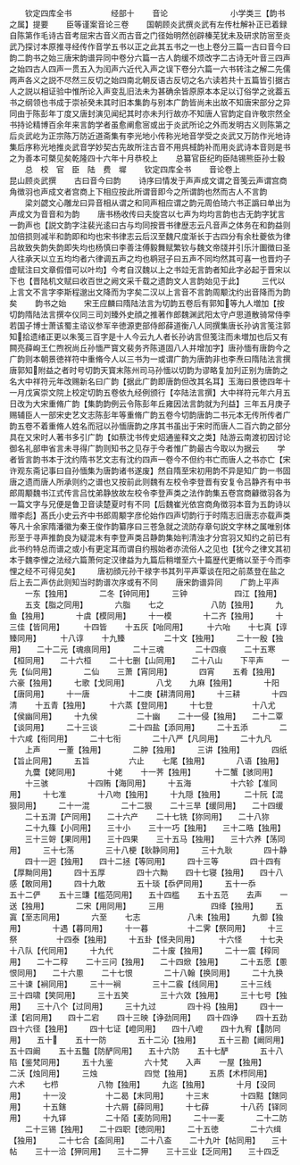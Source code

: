 <!-- { "loadSidebar": true } -->
　　钦定四库全书　　　　　经部十
　　音论　　　　　　　　小学类三【韵书之属】提要
　　臣等谨案音论三卷
　　国朝顾炎武撰炎武有左传杜解补正已着録自陈第作毛诗古音考屈宋古音义而古音之门径始明然创辟榛芜犹未及研求防宻至炎武乃探讨本原推寻经传作音学五书以正之此其五书之一也上卷分三篇一古曰音今曰韵二韵书之始三唐宋韵谱异同中卷分六篇一古人韵缓不烦改字二古诗无叶音三四声之始四古人四声一贯五入为闰声六近代入声之误下卷分六篇一六书转注之解二先儒两声各义之説不尽然三反切之始四南北朝反语古反切之名六读若共十五篇皆引据古人之説以相证验中惟所论入声变乱旧法未为甚确余皆原原本本足以订俗学之讹葢五书之纲领也书成于崇祯癸未其时旧本集韵与别本广韵皆尚未出故不知唐宋部分之异同由于陈彭年丁度又唐封演见闻纪其时亦未刋行故亦不知唐人官韵定自许敬宗然全书持论精博百余年来言韵学者虽愈阐愈宻或出于炎武所论之外而发明古义则陈第之后炎武屹为正宗陈万防近道斋集有李光地小传称光地音学受之炎武又万防作光地诗集后序称光地推炎武音学妙契古先故所注古音不用呉棫韵补而用炎武诗本音则是书之为善本可槩见矣乾隆四十六年十月恭校上
　　总纂官臣纪昀臣陆锡熊臣孙士毅
　　总　校　官　臣　陆　费　墀
　　钦定四库全书
　　音论卷上　　　　　　　昆山顾炎武撰
　　古曰音今曰韵
　　诗序曰情发于声声成文谓之音笺云声谓宫商角徴羽也声成文者宫商上下相应按此所谓音即今之所谓韵也然而古人不言韵
　　梁刘勰文心雕龙曰异音相从谓之和同声相应谓之韵元周伯琦六书正譌曰单出为声成文为音音和为韵
　　唐书杨收传曰夫旋宫以七声为均均言韵也古无韵字犹言一韵声也【説文韵字注裴光逺曰古与均同按晋书律歴志云凡音声之体务在和韵益则加倍损则减半和韵即和均也宋书律志云后汉至魏尺度渐长于古四分有余杜夔依为律吕故致失韵失韵即失均也杨慎曰李善注傅毅舞赋繁钦与魏文帝牋并引乐汁圗徴曰圣人往承天以立五均均者六律调五声之均也鹖冠子曰五声不同均然其可喜一也晋灼子虚赋注曰文章假借可以叶均】今考自汉魏以上之书竝无言韵者知此字必起于晋宋以下也【晋陆机文赋曰收百世之阙文采千载之遗韵文人言韵始见于此】
　　三代以上言文不言字李斯程邈出文降而为字矣二汉以上言音不言韵周颙沈约出音降而为韵矣
　　韵书之始
　　宋王应麟曰隋陆法言为切韵五卷后有郭知等九人増加【按切韵隋陆法言撰夲仪同三司刘臻外史顔之推著作郎魏渊武阳太守卢思道散骑常侍李若国子博士萧该蜀主谘议参军辛徳源吏部侍郎薛道衡八人同撰集唐长孙讷言笺注郭知拾遗绪正更以朱笺三百字是十人今云九人者长孙讷言但笺注而未増加也后又有闗亮薛峋王仁煦祝尚丘孙愐严寳文裴务齐陈道固八人并增加字】唐孙愐有唐韵今之广韵则本朝景徳祥符中重脩今人以三书为一或谓广韵为唐韵非也李焘曰隋陆法言撰唐郭知附益之者时号切韵天寳末陈州司马孙愐以切韵为谬略复加刋正别为唐韵之名大中祥符元年改赐新名曰广韵【据此广韵即唐韵但改其名耳】玉海曰景徳四年十一月戊寅崇文院上校定切韵五卷依九经例颁行【夲陆法言撰】大中祥符元年六月五日改为大宋重脩广韵【集韵韵例云令陈彭年丘雍因法言韵就为刋益】三年五月庚子赐辅臣人一部宋史艺文志陈彭年等重脩广韵五卷今切韵唐韵二书元本无传所传者广韵五卷不着重脩人姓名而冠以孙愐唐韵之序其书虽出于宋时而唐人二百六韵之部分具在又宋时人著书多引广韵【如蔡沈书传史炤通鉴释文之类】陆游云南渡初因讨论御名礼部申省言未寻得广韵则知书之见存于今者惟广韵最古今取以为据云
　　学者皆言韵书本于沈约隋书艺文志有沈约四声一卷今不但约书亡而唐人之书亦亡【宋许观东斋记事曰自孙愐集为唐韵诸书遂废】然自隋至宋初用韵不异是知广韵一书固唐之遗而唐人所承则约之谱也又按前此则魏有左校令李登晋有安复令吕静齐有中书郎周颙魏书江式传言吕忱弟静放故左校令李登声类之法作韵集五卷宫商龣徴羽各为一篇文字与兄便是鲁卫音读楚夏时有不同【后魏崔光依宫商角徴羽本音为五韵诗以赠李彪】髙氏小史云齐中书郎周颙字彦伦始作四声切韵行于时隋志旧唐志亦载声类等凡十余家隋潘徽为秦王俊作韵纂序曰三苍急就之流防存章句説文字林之属唯别体形至于寻声推韵良为疑混末有李登声类吕静韵集始判清浊才分宫羽又知约之前已有此书约特总而谱之或小有更定耳而谓自约剏始者亦流俗人之见也【犹今之律文其初本于魏李悝之法经六篇萧何定汉律益为九篇后稍増至六十篇歴代更脩以至于今而李悝之经不可得见矣】
　　唐初顔元孙干禄字书其列平声覃谈在阳之前蒸登在盐之后上去二声仿此则知当时韵谱次序或有不同
　　唐宋韵谱异同
　　广韵上平声
　　一东【独用】　　　　二冬【钟同用】
　　三钟　　　　　　四江【独用】
　　五支【脂之同用】　　　　六脂
　　七之　　　　　　八防【独用】
　　九鱼【独用】　　　　十虞【模同用】
　　十一模　　　　十二齐【独用】
　　十三佳【皆同用】　　　十四皆
　　十五灰【咍同用】　　　十六咍
　　十七真【谆臻同用】　　　十八谆
　　十九臻　　　　　二十文【独用】
　　二十一殷【独用】　　二十二元【魂痕同用】
　　二十三魂　　　　二十四痕
　　二十五寒【桓同用】　　二十六桓
　　二十七删【山同用】　　二十八山
　　下平声
　　一先【仙同用】　　　　二仙
　　三萧【宵同用】　　　　四宵
　　五肴【独用】　　　　六豪【独用】
　　七歌【戈同用】　　　　八戈
　　九麻【独用】　　　　十阳【唐同用】
　　十一唐　　　　　十二庚【耕清同用】
　　十三耕　　　　十四清
　　十五青【独用】　　　十六蒸【登同用】
　　十七登　　　　　十八尤【侯幽同用】
　　十九侯　　　　　二十幽
　　二十一侵【独用】　　二十二覃【谈同用】
　　二十三谈　　　　二十四盐【添同用】
　　二十五添　　　　二十六咸【衔同用】
　　二十七衔　　　　二十八严【凡同用】
　　二十九凡
　　上声
　　一董【独用】　　　　二肿【独用】
　　三讲【独用】　　　　四纸【旨止同用】
　　五旨　　　　　六止
　　七尾【独用】　　　　八语【独用】
　　九麌【姥同用】　　　　十姥
　　十一荠【独用】　　　十二蟹【骇同用】
　　十三骇　　　　　十四贿【海同用】
　　十五海　　　　　十六轸【准同用】
　　十七准　　　　十八吻【独用】
　　十九隠【独用】　　　二十阮【混狠同用】
　　二十一混　　　　二十二狠
　　二十三旱【缓同用】　　二十四缓
　　二十五潸【产同用】　　二十六产
　　二十七铣【狝同用】　　二十八狝
　　二十九篠【小同用】　　三十小
　　三十一巧【独用】　　三十二晧【独用】
　　三十三哿【果同用】　　三十四果
　　三十五马【独用】　　三十六养【荡同用】
　　三十七荡　　　　三十八梗【耿静同用】
　　三十九耿　　　　四十静
　　四十一迥【独用】　　四十二拯【等同用】
　　四十三等　　　　四十四有【厚黝同用】
　　四十五厚　　　　四十六黝
　　四十七寝【独用】　　四十八感【敢同用】
　　四十九敢　　　　五十琰【忝俨同用】
　　五十一忝　　　　五十二俨
　　五十三豏【槛范同用】　　五十四槛
　　五十五范
　　去声
　　一送【独用】　　　　二宋【用同用】
　　三用　　　　　　四绛【独用】
　　五寘【至志同用】　　　　六至
　　七志　　　　　　八未【独用】
　　九御【独用】　　　　十遇【暮同用】
　　十一暮　　　　　十二霁【祭同用】
　　十三祭　　　　　十四泰【独用】
　　十五卦【怪夬同用】　　　十六怪
　　十七夬　　　　　十八队【代同用】
　　十九代　　　　　二十废【独用】
　　二十一震【稕同用】　　二十二稕
　　二十三问【独用】　　二十四焮【独用】
　　二十五愿【慁恨同用】　　二十六慁
　　二十七恨　　　　二十八翰【换同用】
　　二十九换　　　　三十谏【裥同用】
　　三十一裥　　　　三十二霰【线同用】
　　三十三线　　　　三十四啸【笑同用】
　　三十五笑　　　　三十六效【独用】
　　三十七号【独用】　　三十八个【过同用】
　　三十九过　　　　四十祃【独用】
　　四十一漾【宕同用】　　四十二宕
　　四十三映【诤劲同用】　　四十四诤
　　四十五劲　　　　四十六径【独用】
　　四十七证【嶝同用】　　四十八嶝
　　四十九宥【防同用】　　五十
　　五十一防　　　　五十二沁【独用】
　　五十三勘【阚同用】　　五十四阚
　　五十五豓【防酽同用】　　五十六防
　　五十七酽　　　　五十八陷【鉴梵同用】
　　五十九鉴　　　　六十梵
　　入声
　　一屋【独用】　　　　二沃【烛同用】
　　三烛　　　　　　四觉【独用】
　　五质【术栉同用】　　　　六术
　　七栉　　　　　八物【独用】
　　九迄【独用】　　　　十月【没同用】
　　十一没　　　　　十二曷【末同用】
　　十三末　　　　十四黠【鎋同用】
　　十五鎋　　　　　十六屑【薛同用】
　　十七薛　　　　十八药【铎同用】
　　十九铎　　　　　二十陌【麦防同用】
　　二十一麦　　　　二十二防
　　二十三锡【独用】　　二十四职【徳同用】
　　二十五徳　　　　二十六缉【独用】
　　二十七合【盇同用】　　二十八盇
　　二十九叶【帖同用】　　三十帖
　　三十一洽【狎同用】　　三十二狎
　　三十三业【乏同用】　　三十四乏

